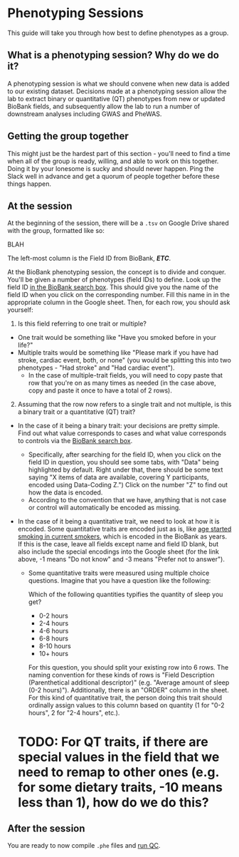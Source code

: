 # Phenotyping Sessions

This guide will take you through how best to define phenotypes as a group.

## What is a phenotyping session? Why do we do it?

A phenotyping session is what we should convene when new data is added to our existing dataset. Decisions made at a phenotyping session allow the lab to extract binary or quantitative (QT) phenotypes from new or updated BioBank fields, and subsequently allow the lab to run a number of downstream analyses including GWAS and PheWAS.

## Getting the group together

This might just be the hardest part of this section - you'll need to find a time when all of the group is ready, willing, and able to work on this together. Doing it by your lonesome is sucky and should never happen. Ping the Slack well in advance and get a quorum of people together before these things happen.

## At the session

At the beginning of the session, there will be a `.tsv` on Google Drive shared with the group, formatted like so:

BLAH

The left-most column is the Field ID from BioBank, _____________ETC_____________.

At the BioBank phenotyping session, the concept is to divide and conquer. You'll be given a number of phenotypes (field IDs) to define. Look up the field ID [in the BioBank search box](http://biobank.ctsu.ox.ac.uk/crystal/search.cgi). This should give you the name of the field ID when you click on the corresponding number. Fill this name in in the appropriate column in the Google sheet. Then, for each row, you should ask yourself:

1) Is this field referring to one trait or multiple? 
- One trait would be something like "Have you smoked before in your life?"
- Multiple traits would be something like "Please mark if you have had stroke, cardiac event, both, or none" (you would be splitting this into two phenotypes - "Had stroke" and "Had cardiac event").
    - In the case of multiple-trait fields, you will need to copy paste that row that you're on as many times as needed (in the case above, copy and paste it once to have a total of 2 rows). 
  
2) Assuming that the row now refers to a single trait and not multiple, is this a binary trait or a quantitative (QT) trait? 
- In the case of it being a binary trait: your decisions are pretty simple. Find out what value corresponds to cases and what value corresponds to controls via the [BioBank search box](http://biobank.ctsu.ox.ac.uk/crystal/search.cgi).
  - Specifically, after searching for the field ID, when you click on the field ID in question, you should see some tabs, with "Data" being highlighted by default. Right under that, there should be some text saying "X items of data are available, covering Y participants, encoded using Data-Coding Z.") Click on the number "Z" to find out how the data is encoded.
  - According to the convention that we have, anything that is not case or control will automatically be encoded as missing.
- In the case of it being a quantitative trait, we need to look at how it is encoded. Some quantitative traits are encoded just as is, like [age started smoking in current smokers](http://biobank.ctsu.ox.ac.uk/crystal/field.cgi?id=3436), which is encoded in the BioBank as years. If this is the case, leave all fields except name and field ID blank, but also include the special encodings into the Google sheet (for the link above, -1 means "Do not know" and -3 means "Prefer not to answer").
  - Some quantitative traits were measured using multiple choice questions. Imagine that you have a question like the following:
    
    Which of the following quantities typifies the quantity of sleep you get?
    - 0-2 hours
    - 2-4 hours
    - 4-6 hours
    - 6-8 hours
    - 8-10 hours
    - 10+ hours
    
    For this question, you should split your existing row into 6 rows. The naming convention for these kinds of rows is "Field Description (Parenthetical additional descriptor)" (e.g. "Average amount of sleep (0-2 hours)"). Additionally, there is an "ORDER" column in the sheet. For this kind of quantitative trait, the person doing this trait should ordinally assign values to this column based on quantity (1 for "0-2 hours", 2 for "2-4 hours", etc.).
  
  # TODO: For QT traits, if there are special values in the field that we need to remap to other ones (e.g. for some dietary traits, -10 means less than 1), how do we do this?
  
## After the session
  
You are ready to now compile `.phe` files and [run QC](https://github.com/rivas-lab/ukbb-tools/tree/master/qc).
